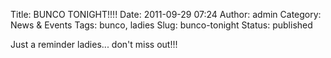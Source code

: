 Title: BUNCO TONIGHT!!!!
Date: 2011-09-29 07:24
Author: admin
Category: News &amp; Events
Tags: bunco, ladies
Slug: bunco-tonight
Status: published

Just a reminder ladies... don't miss out!!!
